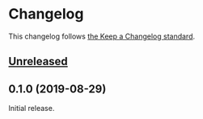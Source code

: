 # Changelog

This changelog follows [the Keep a Changelog standard](https://keepachangelog.com).

## [Unreleased](https://github.com/eventsauce/laravel-eventsauce/compare/0.1.0...master)


## 0.1.0 (2019-08-29)

Initial release.
